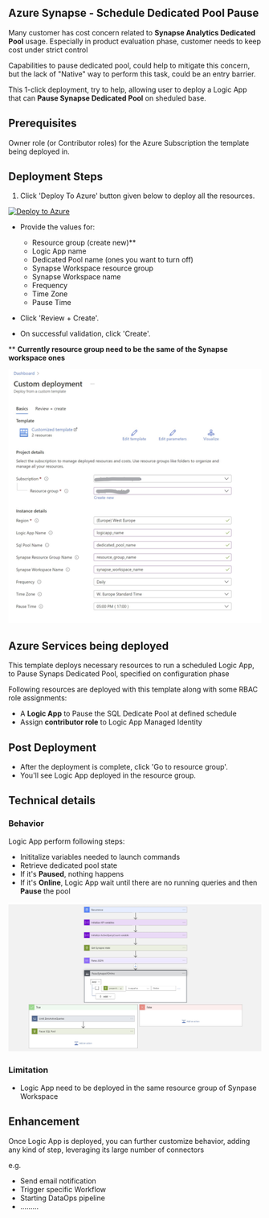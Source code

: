 ## Azure Synapse - Schedule Dedicated Pool Pause

Many customer has cost concern related to **Synapse Analytics Dedicated Pool** usage. 
Especially in product evaluation phase, customer needs to keep cost under strict control

Capabilities to pause dedicated pool, could help to mitigate this concern, but the lack of "Native" way to perform this task, could be an entry barrier.

This 1-click deployment, try to help, allowing user to deploy a Logic App that can **Pause Synapse Dedicated Pool** on sheduled base.

## Prerequisites

Owner role (or Contributor roles) for the Azure Subscription the template being deployed in. 

## Deployment Steps

1. Click 'Deploy To Azure' button given below to deploy all the resources.

[![Deploy to Azure](https://aka.ms/deploytoazurebutton)](https://portal.azure.com/#create/Microsoft.Template/uri/https%3A%2F%2Fraw.githubusercontent.com%2Fgianlucadardia%2FSchedule_Off_Synapse_Dedicated_Pool%2Fmain%2Fazuredeploy.json)

   - Provide the values for:

     - Resource group (create new)**
     - Logic App name
     - Dedicated Pool name (ones you want to turn off)
     - Synapse Workspace resource group
     - Synapse Workspace name
     - Frequency
     - Time Zone
     - Pause Time   
     
   - Click 'Review + Create'.
   - On successful validation, click 'Create'.

** **Currently resource group need to be the same of the Synapse workspace ones**

![Deployment-1](https://github.com/gianlucadardia/Schedule_Off_Synapse_Dedicated_Pool/raw/main/images/deployment01.jpg)

## Azure Services being deployed
This template deploys necessary resources to run a scheduled Logic App, to Pause Synaps Dedicated Pool, specified on configuration phase

Following resources are deployed with this template along with some RBAC role assignments:

- A **Logic App** to Pause the SQL Dedicate Pool at defined schedule
- Assign **contributor role** to Logic App Managed Identity

## Post Deployment
- After the deployment is complete, click 'Go to resource group'.
- You'll see Logic App deployed in the resource group.


## Technical details

### Behavior
Logic App perform following steps:
- Inititalize variables needed to launch commands
- Retrieve dedicated pool state
- If it's **Paused**, nothing happens
- If it's **Online**, Logic App wait until there are no running queries and then **Pause** the pool

![Details-1](https://github.com/gianlucadardia/Schedule_Off_Synapse_Dedicated_Pool/raw/main/images/techdetails01.jpg)


### Limitation
- Logic App need to be deployed in the same resource group of Synpase Workspace

## Enhancement

Once Logic App is deployed, you can further customize behavior, adding any kind of step, leveraging its large number of connectors

e.g.
- Send email notification
- Trigger specific Workflow
- Starting DataOps pipeline
- .........